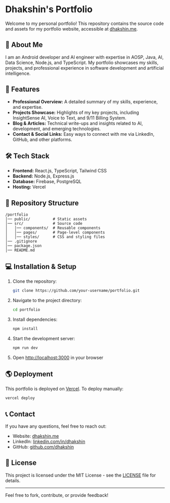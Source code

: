 # Dhakshin's Portfolio

Welcome to my personal portfolio! This repository contains the source code and assets for my portfolio website, accessible at [dhakshin.me](https://dhakshin.me).

## 🚀 About Me
I am an Android developer and AI engineer with expertise in AOSP, Java, AI, Data Science, Node.js, and TypeScript. My portfolio showcases my skills, projects, and professional experience in software development and artificial intelligence.

## 📌 Features
- **Professional Overview:** A detailed summary of my skills, experience, and expertise.
- **Projects Showcase:** Highlights of my key projects, including InsightSense AI, Voice to Text, and 9/11 Billing System.
- **Blog & Articles:** Technical write-ups and insights related to AI, development, and emerging technologies.
- **Contact & Social Links:** Easy ways to connect with me via LinkedIn, GitHub, and other platforms.

## 🛠️ Tech Stack
- **Frontend:** React.js, TypeScript, Tailwind CSS
- **Backend:** Node.js, Express.js
- **Database:** Firebase, PostgreSQL
- **Hosting:** Vercel

## 📂 Repository Structure
```
/portfolio
│── public/          # Static assets
│── src/             # Source code
│   │── components/  # Reusable components
│   │── pages/       # Page-level components
│   │── styles/      # CSS and styling files
│── .gitignore 
│── package.json
│── README.md
```

## 💻 Installation & Setup
1. Clone the repository:
   ```sh
   git clone https://github.com/your-username/portfolio.git
   ```
2. Navigate to the project directory:
   ```sh
   cd portfolio
   ```
3. Install dependencies:
   ```sh
   npm install
   ```
4. Start the development server:
   ```sh
   npm run dev
   ```
5. Open [http://localhost:3000](http://localhost:3000) in your browser

## 🌎 Deployment
This portfolio is deployed on [Vercel](https://vercel.com/). To deploy manually:
```sh
vercel deploy
```

## 📞 Contact
If you have any questions, feel free to reach out:
- Website: [dhakshin.me](https://dhakshin.me)
- LinkedIn: [linkedin.com/in/dhakshin](https://www.linkedin.com/in/dhakshin)
- GitHub: [github.com/dhakshin](https://github.com/dhakshin)

## 📜 License
This project is licensed under the MIT License - see the [LICENSE](LICENSE) file for details.

---

Feel free to fork, contribute, or provide feedback!


